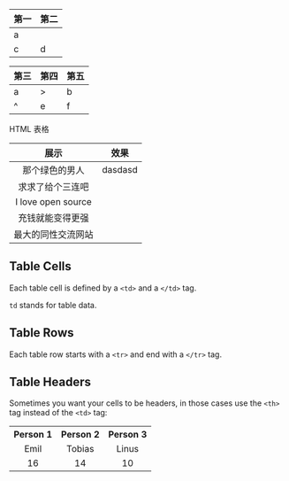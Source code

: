 第一 | 第二
--|--
a | |
c|d

第三 | 第四 | 第五
-----|-----|-----
a    | >   | b
^    | e   | f 

HTML 表格



<table align=center>
<thead>
	<tr>
        <th style='text-align:center;' >展示</th>
        <th style='text-align:center;' >效果</th>
    </tr>
</thead>
<tbody>
    <tr>
        <td style='text-align:center;' >那个绿色的男人</td>
        <td style='text-align:center;' >dasdasd</td></tr>
    <tr>
        <td style='text-align:center;' >求求了给个三连吧</td>
        <td style='text-align:center;' ></td></tr>
    <tr>
        <td style='text-align:center;' >I love open source</td>
        <td style='text-align:center;' ></td></tr>
    <tr>
        <td style='text-align:center;' >充钱就能变得更强</td>
        <td style='text-align:center;' ></td></tr>
    <tr>
        <td style='text-align:center;' >最大的同性交流网站</td>
        <td style='text-align:center;' ></td></tr>
</tbody>
</table>



## Table Cells

Each table cell is defined by a `<td>` and a `</td>` tag.

`td` stands for table data.

## Table Rows

Each table row starts with a `<tr>` and end with a `</tr>` tag.

## Table Headers

Sometimes you want your cells to be headers, in those cases use the `<th>` tag instead of the `<td>` tag:

<table align=center style='text-align:center;'>  
    <tr>    
        <th >Person 1</th>    
        <th>Person 2</th>    
        <th>Person 3</th>  </tr>  
    <tr>    
        <td>Emil</td>    
        <td>Tobias</td>    
        <td>Linus</td>  
    </tr>  
    <tr>    
        <td>16</td>    
        <td>14</td>    
        <td>10</td>  
    </tr>
</table>

